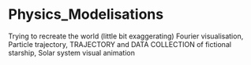# Physics_Modelisations
Trying to recreate the world (little bit exaggerating)
Fourier visualisation, Particle trajectory, TRAJECTORY and DATA COLLECTION of fictional starship, Solar system visual animation
